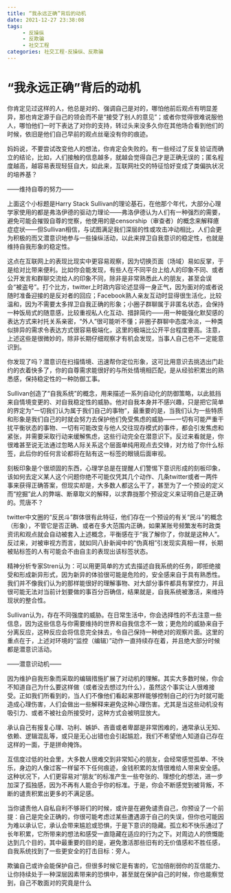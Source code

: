 ```yaml
---
title: “我永远正确”背后的动机
date: 2021-12-27 23:38:08
tags:
     - 反操纵
     - 反欺骗
     - 社交工程
categories: 社交工程-反操纵、反欺骗
---
```

# “我永远正确”背后的动机 #

你肯定见过这样的人，他总是对的、强调自己是对的，哪怕他前后观点有明显差异，那也肯定源于自己的领会而不是“接受了别人的意见”；或者你觉得很难说服他人，哪怕他们一时下表达了对你的支持，转过头来没多久你在其他场合看到他们的时候，依旧是他们自己早前的观点丝毫没有你的痕迹。

妈妈说，不要尝试改变他人的想法，你肯定会失败的。有一些经过了反复验证而确立的结论，比如，人们接触的信息越多，就越会觉得自己才是正确无误的；匿名程度越高，越容易表现轻狂自大，如此来，互联网社交的特征恰好变成了类偏执状况的培养基？


——维持自尊的努力——

上面这个小标题是Harry Stack Sullivan的理论基石，在他那个年代，大部分心理学家使用的都是弗洛伊德的驱动力理论——弗洛伊德认为人们有一种强烈的需要，避免可能会摧毁自尊的觉察，他使用的是censorship（审查者）的概念来解释癔症症状——但Sullivan相信，与试图满足我们深层的性或攻击冲动相比，人们会更为积极的而又潜意识地参与一些操纵活动，以此来捍卫自我意识的稳定性，也就是维持自我形象的稳定性。

这点在互联网上的表现比现实中更容易观察，因为切换页面（场域）易如反掌，于是给对比带来便利。比如你会能发现，有些人在不同平台上给人的印象不同、或者公开发言和群聊交流给人的印象不同，除非是非常熟悉此人的朋友，甚至会误会“被盗号”。打个比方，twitter上时政内容论述显得一身正气，因为面对的或者说随时准备迎接的是反对者的回应；Facebook熟人亲友互动时显得很生活化，比较温和，因为不需要太多捍卫自我正确的形象；小圈子群聊属于非匿名状态，会保持一种饭局式的随意感，比较重视私人化互动、措辞简约——用一种能强化默契感的表达方式来衬托关系亲密，“外人”很可能听不懂；非圈子群聊中态度冷淡，一种类似排异的需求令表达方式很容易极端化，这里的极端比公开平台程度要高。注意，上述这些是很微妙的，除非长期仔细观察才有机会发现，当事人自己也不一定能意识到。

你发现了吗？潜意识在扫描情境、迅速帮你定位形象，这可比用意识去挑选出门赴约的衣着快多了，你的自尊需求能很好的与所处情境相匹配，是从经验积累出的熟悉感，保持稳定性的一种防御工事。

Sullivan创造了“自我系统”的概念，用来描述一系列自动化的防御策略，以此抵挡来自情境变更的、对自我稳定性的威胁。他对自我本身并不感兴趣，只是把它简单的界定为“一切我们认为属于我们自己的事物”，最重要的是，当我们认为一些特质和形象是我们自己的时就会努力去保护他们免受焦虑的威胁——一切有可能严重干扰平衡状态的事物、一切有可能改变与他人交往现存模式的事件，都会引发焦虑和紧张，并需要采取行动来缓解焦虑，这些行动完全在潜意识下。反过来看就是，你很难甚至说无法通过忽略人际关系这个层面单纯用观点去交锋，对方给了你什么标签，此后你的任何言论都将在贴有这一标签的眼镜后面审视。

刻板印象是个很顽固的东西，心理学总是在提醒人们警惕下意识形成的刻板印象，该如何去定义某人这个问题你绝不可能仅凭其几个动作、几条twitter或者一两件事来获得正确答案，但现实却是，大多数人都这么干了，甚至为了一个预设的定义而“挖掘”此人的弊端、断章取义的解释，以求靠拢那个预设定义来证明自己是正确的。荒唐不？

twitter中文圈的“反民斗”群体很有此特征，他们存在一个预设的有关“民斗”的概念（形象），不管它是否正确、或者在多大范围内正确，如果某账号频繁发布时政类资讯和观点就会自动被套入上述概念，平衡感在于“我了解你了，你就是这种人”。反过来，对被审视方而言，就如同八卦新闻中的“伪真相”引发现实真相一样，长期被贴标签的人有可能会不由自主的表现出该标签状态。

精神分析专家Stren认为：可以用更简单的方式去描述自我系统的任务，即拒绝接受和形成新异形式，因为新异的体验很可能是危险的，安全感来自于具有熟悉性。我们并不像我们认为的那样能很好的理解事物、对大部分事件都具有掌控力，并且很可能无法对当前计划要做的事百分百确信，结果就是，自我系统被激活，来维持现状的整合性。

Sullivan认为，存在不同强度的威胁。在日常生活中，你会选择性的不去注意一些信息，因为这些信息与你需要维持的世界和自我信念不一致；更危险的威胁来自于分离反应，这种反应会将信息完全抹去，令自己保持一种绝对的观察片面。这里的重点在于，上述对环境的“监控（编辑）”动作一直持续存在着，并且绝大部分时候都是潜意识活动。

——潜意识动机——

因为维护自我形象而采取的编辑措施扩展了对动机的理解。其实大多数时候，你会不知道自己为什么要这样做（或者没去想过为什么），虽然这个事实让人很难接受。正如我们所看到的，当人们不像他们看起来那样能够控制自己的行为时就可能造成心理伤害，人们会做出一些解释来避免这种心理伤害。尤其是当这些动机没有吸引力、或者不被社会所接受时，这种方式会被明显放大。

承认自己有报复心理、功利、嫉妒、吝啬或者卑鄙是非常困难的，通常承认无知、依赖、逻辑混乱等，或只是无心出错也会引起尴尬，我们不希望他人知道自己存在这样的一面，于是拼命掩饰。

互信度过低的社会里，大多数人很难交到非常知心的朋友，会经常感觉孤单、不快乐，身边的人像过客一样留不下任何痕迹，金钱积累的友情很难给人带来安全感。这种状况下，人们更容易对“朋友”的标准产生一些夸张的、理想化的想法，进一步加深了孤独感，因为不再有人能合乎你的标准。于是，你会不断感觉到被背叛，不断的谴责积累出更多的不满足感。

当你谴责他人自私自利不够哥们的时候，或许是在避免谴责自己，你预设了一个前提：自己是完全正确的，你很可能考虑过某些遭遇源于自己的失误，但你也可能因为难以承认它，承认会带来尴尬或恐惧，于是下意识的隐藏。孤立和不快乐通过了长年积累，它所带来的想法和感受一直隐藏在适应的行为之下。对周边人的愤慨能达到几个目的，其中最重要的目的是，避免激活那些旧有的无价值感和不胜任感，自我系统找到了一些更安全的打击目标：旁人。

欺骗自己或许会能保护自己，但很多时候它是有害的，它加倍削弱你的互信能力、让你持续处于一种深层因素带来的恐惧中，甚至就在保护自己的时候，你也能察觉到，自己不敢面对的究竟是什么